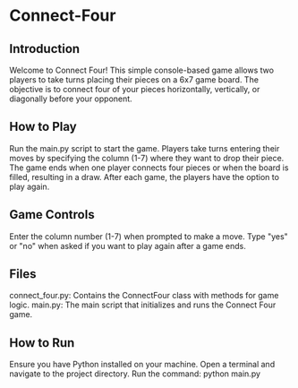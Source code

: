 # Connect-Four

## Introduction
Welcome to Connect Four! This simple console-based game allows two players to take turns placing their pieces on a 6x7 game board. The objective is to connect four of your pieces horizontally, vertically, or diagonally before your opponent.

## How to Play
Run the main.py script to start the game.
Players take turns entering their moves by specifying the column (1-7) where they want to drop their piece.
The game ends when one player connects four pieces or when the board is filled, resulting in a draw.
After each game, the players have the option to play again.

## Game Controls
Enter the column number (1-7) when prompted to make a move.
Type "yes" or "no" when asked if you want to play again after a game ends.

## Files
connect_four.py: Contains the ConnectFour class with methods for game logic.
main.py: The main script that initializes and runs the Connect Four game.

## How to Run
Ensure you have Python installed on your machine.
Open a terminal and navigate to the project directory.
Run the command: python main.py

